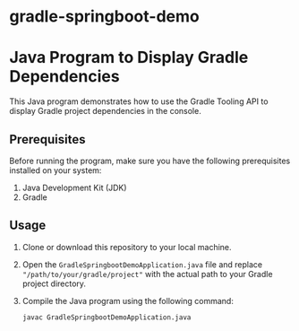 # gradle-springboot-demo
# Java Program to Display Gradle Dependencies

This Java program demonstrates how to use the Gradle Tooling API to display Gradle project dependencies in the console.

## Prerequisites

Before running the program, make sure you have the following prerequisites installed on your system:

1. Java Development Kit (JDK)
2. Gradle

## Usage

1. Clone or download this repository to your local machine.

2. Open the `GradleSpringbootDemoApplication.java` file and replace `"/path/to/your/gradle/project"` with the actual path to your Gradle project directory.

3. Compile the Java program using the following command:

   ```bash
   javac GradleSpringbootDemoApplication.java


 
